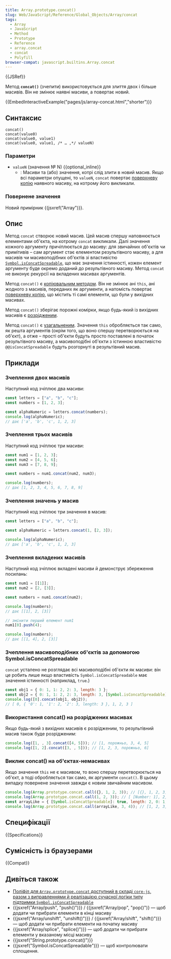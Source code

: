 ```yaml
---
title: Array.prototype.concat()
slug: Web/JavaScript/Reference/Global_Objects/Array/concat
tags:
  - Array
  - JavaScript
  - Method
  - Prototype
  - Reference
  - array.concat
  - concat
  - Polyfill
browser-compat: javascript.builtins.Array.concat
---
```


{{JSRef}}

Метод **`concat()`** (зчепити) використовується для злиття двох і більше масивів. Він не змінює наявні масиви, а повертає новий.

{{EmbedInteractiveExample("pages/js/array-concat.html","shorter")}}

## Синтаксис

```js-nolint
concat()
concat(value0)
concat(value0, value1)
concat(value0, value1, /* … ,*/ valueN)
```

### Параметри

- `valueN` (значення № N) {{optional_inline}}
  - : Масиви та (або) значення, котрі слід злити в новий масив. Якщо всі параметри опущені, то `valueN`, `concat` повертає [поверхневу копію](/uk/docs/Glossary/Shallow_copy) наявного масиву, на котрому його викликали.

### Повернене значення

Новий примірник {{jsxref("Array")}}.

## Опис

Метод `concat` створює новий масив. Цей масив спершу наповнюється елементами об'єкта, на котрому `concat` викликали. Далі значення кожного аргументу причіплюється до масиву: для звичайних об'єктів чи примітивів – сам аргумент стає елементом результівного масиву, а для масивів чи масивоподібних об'єктів зі властивістю [`Symbol.isConcatSpreadable`](/uk/docs/Web/JavaScript/Reference/Global_Objects/Symbol/isConcatSpreadable), що має значення істинності, кожен елемент аргументу буде окремо доданий до результівного масиву. Метод `concat` не виконує рекурсії на вкладених масивах аргументів.

Метод `concat()` є [копіювальним методом](/uk/docs/Web/JavaScript/Reference/Global_Objects/Array#kopiiuvalni-ta-zminiuvalni-metody). Він не змінює ані `this`, ані жодного з масивів, переданих як аргументи, а натомість повертає [поверхневу копію](/uk/docs/Glossary/Shallow_copy), що містить ті самі елементи, що були у вихідних масивах.

Метод `concat()` зберігає порожні комірки, якщо будь-який із вихідних масивів є [розрідженим](/uk/docs/Web/JavaScript/Guide/Indexed_collections#rozridzheni-masyvy).

Метод `concat()` є [узагальненим](/uk/docs/Web/JavaScript/Reference/Global_Objects/Array#uzahalneni-metody-masyvu). Значення `this` обробляється так само, як решта аргументів (окрім того, що воно спершу перетворюється на об'єкт), а отже – прості об'єкти будуть просто поставлені в початок результівного масиву, а масивоподібні об'єкти з істинною властивістю `@@isConcatSpreadable` будуть розгорнуті в результівний масив.

## Приклади

### Зчеплення двох масивів

Наступний код зчіплює два масиви:

```js
const letters = ["a", "b", "c"];
const numbers = [1, 2, 3];

const alphaNumeric = letters.concat(numbers);
console.log(alphaNumeric);
// дає ['a', 'b', 'c', 1, 2, 3]
```

### Зчеплення трьох масивів

Наступний код зчіплює три масиви:

```js
const num1 = [1, 2, 3];
const num2 = [4, 5, 6];
const num3 = [7, 8, 9];

const numbers = num1.concat(num2, num3);

console.log(numbers);
// дає [1, 2, 3, 4, 5, 6, 7, 8, 9]
```

### Зчеплення значень у масив

Наступний код зчіплює три значення в масив:

```js
const letters = ["a", "b", "c"];

const alphaNumeric = letters.concat(1, [2, 3]);

console.log(alphaNumeric);
// дає ['a', 'b', 'c', 1, 2, 3]
```

### Зчеплення вкладених масивів

Наступний код зчіплює вкладені масиви й демонструє збереження посилань:

```js
const num1 = [[1]];
const num2 = [2, [3]];

const numbers = num1.concat(num2);

console.log(numbers);
// дає [[1], 2, [3]]

// змінити перший елемент num1
num1[0].push(4);

console.log(numbers);
// дає [[1, 4], 2, [3]]
```

### Зчеплення масивоподібних об'єктів за допомогою Symbol.isConcatSpreadable

`concat` усталено не розглядає всі масивоподібні об'єкти як масиви: він це робить лише якщо властивість `Symbol.isConcatSpreadable` має значення істинності (наприклад, `true`.)

```js
const obj1 = { 0: 1, 1: 2, 2: 3, length: 3 };
const obj2 = { 0: 1, 1: 2, 2: 3, length: 3, [Symbol.isConcatSpreadable]: true };
console.log([0].concat(obj1, obj2));
// [ 0, { '0': 1, '1': 2, '2': 3, length: 3 }, 1, 2, 3 ]
```

### Використання concat() на розріджених масивах

Якщо будь-який з вихідних масивів є розрідженим, то результівний масив також буде розрідженим:

```js
console.log([1, , 3].concat([4, 5])); // [1, порожньо, 3, 4, 5]
console.log([1, 2].concat([3, , 5])); // [1, 2, 3, порожньо, 6]
```

### Виклик concat() на об'єктах-немасивах

Якщо значення `this` не є масивом, то воно спершу перетворюється на об'єкт, а тоді обробляється так само, як аргументи `concat()`. В цьому випадку повернене значення завжди є новим звичайним масивом.

```js
console.log(Array.prototype.concat.call({}, 1, 2, 3)); // [{}, 1, 2, 3]
console.log(Array.prototype.concat.call(1, 2, 3)); // [ [Number: 1], 2, 3 ]
const arrayLike = { [Symbol.isConcatSpreadable]: true, length: 2, 0: 1, 1: 2 };
console.log(Array.prototype.concat.call(arrayLike, 3, 4)); // [1, 2, 3, 4]
```

## Специфікації

{{Specifications}}

## Сумісність із браузерами

{{Compat}}

## Дивіться також

- [Поліфіл для `Array.prototype.concat` доступний в складі `core-js`, разом з виправленнями й реалізацією сучасної логіки типу підтримки `Symbol.isConcatSpreadable`](https://github.com/zloirock/core-js#ecmascript-array)
- {{jsxref("Array/push", "push()")}} / {{jsxref("Array/pop", "pop()")} — щоб додати чи прибрати елементи в кінці масиву
- {{jsxref("Array/unshift", "unshift()")}} / {{jsxref("Array/shift", "shift()")}} — щоб додати чи прибрати елементи на початку масиву
- {{jsxref("Array/splice", "splice()")}} — щоб додати чи прибрати елементи у вказаному місці масиву
- {{jsxref("String.prototype.concat()")}}
- {{jsxref("Symbol.isConcatSpreadable")}} — щоб контролювати сплощення.
